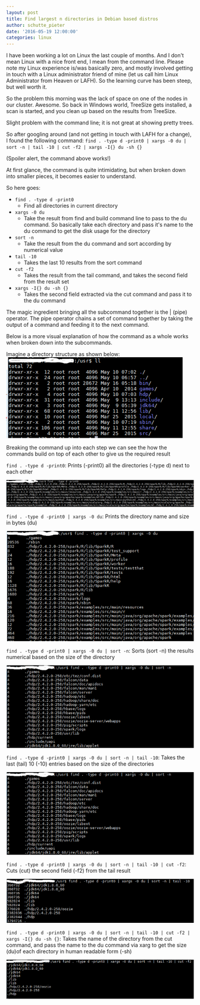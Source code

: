 ```yaml
---
layout: post
title: Find largest n directories in Debian based distros
author: schutte_pieter
date: '2016-05-19 12:00:00'
categories: linux
---
```


I have been working a lot on Linux the last couple of months. And I don't mean Linux with a nice front end, I mean from the command line. Please note my Linux experience is/was basically zero, and mostly involved getting in touch with a Linux administrator friend of mine (let us call him Linux Administrator from Heaven or LAFH). So the learning curve has been steep, but well worth it.

So the problem this morning was the lack of space on one of the nodes in our cluster. Awesome. So back in Windows world, TreeSize gets installed, a scan is started, and you clean up based on the results from TreeSize.

Slight problem with the command line; it is not great at showing pretty trees.

So after googling around (and not getting in touch with LAFH for a change), I found the following command:
     `find . -type d -print0 | xargs -0 du | sort -n | tail -10 | cut -f2 | xargs -I{} du -sh {}`

(Spoiler alert, the command above works!)

At first glance, the command is quite intimidating, but when broken down into smaller pieces, it becomes easier to understand.

So here goes:

- `find . -type d -print0`
    - Find all directories in current directory
- `xargs -0 du`
    - Take the result from find and build command line to pass to the du command. So basically take each directory and pass it's name to the du command to get the disk usage for the directory
- `sort -n`
    - Take the result from the du command and sort according by numerical value
- `tail -10`
    - Takes the last 10 results from the sort command
- `cut -f2`
    - Takes the result from the tail command, and takes the second field from the result set
- `xargs -I{} du -sh {}`
    - Takes the second field extracted via the cut command and pass it to the du command

The magic ingredient bringing all the subcommand together is the | (pipe) operator. The pipe operator chains a set of command together by taking the output of a command and feeding it to the next command.

Below is a more visual explanation of how the command as a whole works when broken down into the subcommands.

Imagine a directory structure as shown below:
![Directory structure](/assets/img/2016-05-19/bc662920-7d83-4606-9a71-bc2a8968038b.png)


Breaking the command up into each step we can see the how the commands build on top of each other to give us the required result

`find . -type d -print0`: Prints (-print0) all the directories (-type d) next to each other

![find . -type d -print0](/assets/img/2016-05-19/a6a9c3b8-793f-40f1-aed9-ba3ef25d8d37.png)


`find . -type d -print0 | xargs -0 du`: Prints the directory name and size in bytes (du)

![find . -type d -print0 | xargs -0 du](/assets/img/2016-05-19/da8ee46d-7df8-4253-83b9-f5db7194456e.png)


`find . -type d -print0 | xargs -0 du | sort -n`: Sorts (sort -n) the results numerical based on the size of the directory

![find . -type d -print0 | xargs -0 du | sort -n](/assets/img/2016-05-19/8333d45d-2f4a-4c77-b172-6f75ebf84db9.png)

`find . -type d -print0 | xargs -0 du | sort -n | tail -10`: Takes the last (tail) 10 (-10) entries based on the size of the directories

![find . -type d -print0 | xargs -0 du | sort -n | tail -10](/assets/img/2016-05-19/8333d45d-2f4a-4c77-b172-6f75ebf84db9.png)

`find . -type d -print0 | xargs -0 du | sort -n | tail -10 | cut -f2`: Cuts (cut) the second field (-f2) from the tail result

![find . -type d -print0 | xargs -0 du | sort -n | tail -10 | cut -f2](/assets/img/2016-05-19/3c7b99b6-6cbf-4fbd-a613-115d84c6d98e.png)


`find . -type d -print0 | xargs -0 du | sort -n | tail -10 | cut -f2 | xargs -I{} du -sh {}`: Takes the name of the directory from the cut command, and pass the name to the du command via xarg to get the size (du)of each directory in human readable form (-sh)

![Final result](/assets/img/2016-05-19/8ace5489-6e97-4a41-9a39-5c12a7c7b669.png)

